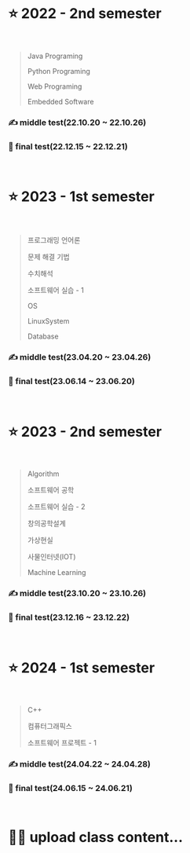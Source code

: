# ⭐ 2022 - 2nd semester

<br>

> Java Programing
> 
> Python Programing
> 
> Web Programing
> 
> Embedded Software

### ✍ middle test(22.10.20 ~ 22.10.26)
### 🙏 final test(22.12.15 ~ 22.12.21)

<br>

# ⭐ 2023 - 1st semester

<br>

> 프로그래밍 언어론
>
> 문제 해결 기법
> 
> 수치해석
> 
> 소프트웨어 실습 - 1
> 
> OS
> 
> LinuxSystem
> 
> Database

### ✍ middle test(23.04.20 ~ 23.04.26)
### 🙏 final test(23.06.14 ~ 23.06.20)

<br>

# ⭐ 2023 - 2nd semester

<br>

> Algorithm
> 
> 소프트웨어 공학
> 
> 소프트웨어 실습 - 2
> 
> 창의공학설계
>
> 가상현실
> 
> 사물인터넷(IOT)
> 
> Machine Learning

### ✍ middle test(23.10.20 ~ 23.10.26)
### 🙏 final test(23.12.16 ~ 23.12.22)

<br>

# ⭐ 2024 - 1st semester

<br>

> C++
>
> 컴퓨터그래픽스
> 
> 소프트웨어 프로젝트 - 1

### ✍ middle test(24.04.22 ~ 24.04.28)
### 🙏 final test(24.06.15 ~ 24.06.21)

<br>

# 👨‍💻 upload class content...
